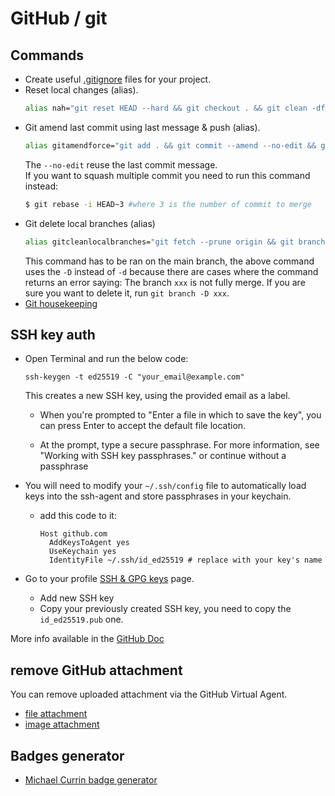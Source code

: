 # GitHub / git

## Commands

- Create useful [.gitignore](https://www.toptal.com/developers/gitignore) files for your project.
- Reset local changes (alias).
  ```bash
  alias nah="git reset HEAD --hard && git checkout . && git clean -df ."
  ```
- Git amend last commit using last message & push (alias).
  ```bash
  alias gitamendforce="git add . && git commit --amend --no-edit && git push --force"
  ```
  The `--no-edit` reuse the last commit message.<br>
  If you want to squash multiple commit you need to run this command instead:
  ```bash
  $ git rebase -i HEAD~3 #where 3 is the number of commit to merge
  ```
- Git delete local branches (alias)
  ```bash
  alias gitcleanlocalbranches="git fetch --prune origin && git branch -vv | awk '/: gone]/{print $1}' | xargs git branch -D"
  ```
  This command has to be ran on the main branch, the above command uses the `-D` instead of `-d` because there are cases where the command returns an error saying: The branch `xxx` is not fully merge. If you are sure you want to delete it, run `git branch -D xxx`.
- [Git housekeeping](https://milanbrankovic.medium.com/git-housekeeping-5f75faf0a2ab)

## SSH key auth

- Open Terminal and run the below code:

  ```
  ssh-keygen -t ed25519 -C "your_email@example.com"
  ```

  This creates a new SSH key, using the provided email as a label.

  - When you're prompted to "Enter a file in which to save the key", you can press Enter to accept the default file location.

  - At the prompt, type a secure passphrase. For more information, see "Working with SSH key passphrases." or continue without a passphrase

- You will need to modify your `~/.ssh/config` file to automatically load keys into the ssh-agent and store passphrases in your keychain.

  - add this code to it:
    ```
    Host github.com
      AddKeysToAgent yes
      UseKeychain yes
      IdentityFile ~/.ssh/id_ed25519 # replace with your key's name
    ```

- Go to your profile [SSH & GPG keys](https://github.com/settings/keys) page.
  - Add new SSH key
  - Copy your previously created SSH key, you need to copy the `id_ed25519.pub` one.

More info available in the [GitHub Doc](https://docs.github.com/en/authentication/connecting-to-github-with-ssh/generating-a-new-ssh-key-and-adding-it-to-the-ssh-agent)

## remove GitHub attachment

You can remove uploaded attachment via the GitHub Virtual Agent.

- [file attachment](https://support.github.com/?q=remove+file+attachment)
- [image attachment](https://support.github.com/?q=remove+image+attachment)

## Badges generator

- [Michael Currin badge generator](https://michaelcurrin.github.io/badge-generator/#/)
